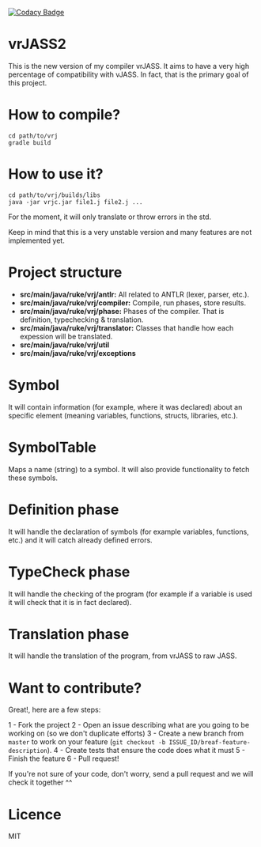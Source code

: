 [![Codacy Badge](https://api.codacy.com/project/badge/Grade/e66538f249744847b51ef500234b40ad)](https://www.codacy.com/app/franco-montenegro-ruke/vrJASS2?utm_source=github.com&utm_medium=referral&utm_content=Ruk33/vrJASS2&utm_campaign=badger)

vrJASS2
=======
This is the new version of my compiler vrJASS. It aims to have a very high
percentage of compatibility with vJASS. In fact, that is the primary goal of 
this project.

How to compile?
===============
```
cd path/to/vrj
gradle build
```

How to use it?
==============
```
cd path/to/vrj/builds/libs
java -jar vrjc.jar file1.j file2.j ...
```

For the moment, it will only translate or throw errors in the std.

Keep in mind that this is a very unstable version and many features are not 
implemented yet.

Project structure
=================
- **src/main/java/ruke/vrj/antlr:** All related to ANTLR (lexer, parser, etc.).
- **src/main/java/ruke/vrj/compiler:** Compile, run phases, store results.
- **src/main/java/ruke/vrj/phase:** Phases of the compiler. That is definition, 
typechecking & translation.
- **src/main/java/ruke/vrj/translator:** Classes that handle how each expession 
will be translated.
- **src/main/java/ruke/vrj/util**
- **src/main/java/ruke/vrj/exceptions**

Symbol
======
It will contain information (for example, where it was declared) about 
an specific element (meaning variables, functions, structs, libraries, etc.).

SymbolTable
===========
Maps a name (string) to a symbol. It will also provide functionality to fetch 
these symbols.

Definition phase
================
It will handle the declaration of symbols (for example variables, functions, etc.) 
and it will catch already defined errors.

TypeCheck phase
===============
It will handle the checking of the program (for example if a variable is used 
it will check that it is in fact declared).

Translation phase
=================
It will handle the translation of the program, from vrJASS to raw JASS.

Want to contribute?
===================
Great!, here are a few steps:

1 - Fork the project
2 - Open an issue describing what are you going to be working on (so we don't duplicate efforts)
3 - Create a new branch from `master` to work on your feature (`git checkout -b ISSUE_ID/breaf-feature-description`).
4 - Create tests that ensure the code does what it must
5 - Finish the feature
6 - Pull request!

If you're not sure of your code, don't worry, send a pull request 
and we will check it together ^^

Licence
=======
MIT
